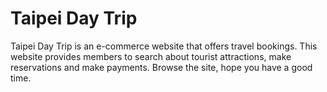 # Taipei Day Trip

Taipei Day Trip is an e-commerce website that offers travel bookings. This website provides members to search about tourist attractions, make reservations and make payments. Browse the site, hope you have a good time.
